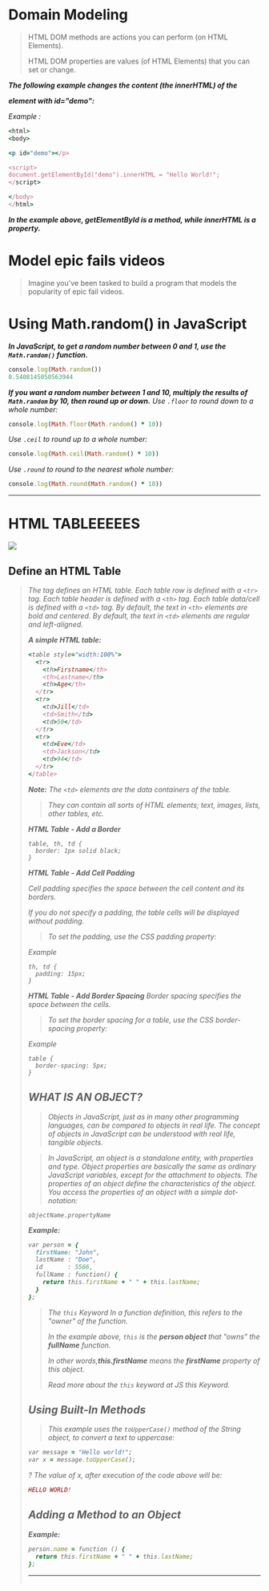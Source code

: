 # Domain Modeling
> HTML DOM methods are actions you can perform (on HTML Elements).
>
> HTML DOM properties are values (of HTML Elements) that you can set or change.




***The following example changes the content (the innerHTML) of the <p> element with id="demo":***

*Example :*

``` ruby
<html>
<body>

<p id="demo"></p>

<script>
document.getElementById("demo").innerHTML = "Hello World!";
</script>

</body>
</html>
```

***In the example above, getElementById is a method, while innerHTML is a property.***


# Model epic fails videos
> Imagine you've been tasked to build a program that models the popularity of epic fail videos. 

# Using Math.random() in JavaScript

***In JavaScript, to get a random number between 0 and 1, use the `Math.random()` function.***

``` ruby
console.log(Math.random())
0.5408145050563944
```

***If you want a random number between 1 and 10, multiply the results of `Math.random` by 10, then round up or down.***
*Use `.floor` to round down to a whole number:*
``` ruby
console.log(Math.floor(Math.random() * 10))
```

*Use `.ceil` to round up to a whole number:*
``` ruby
console.log(Math.ceil(Math.random() * 10))
```

*Use `.round` to round to the nearest whole number:*
``` ruby
console.log(Math.round(Math.random() * 10))
```

<hr>

# HTML TABLEEEEES

![](https://cdn.educba.com/academy/wp-content/uploads/2019/10/Create-Tables-in-HTML.png)

## Define an HTML Table


> *The <table> tag defines an HTML table.*
> Each table row is defined with a `<tr>` tag. Each table header is defined with a `<th>` tag. Each table data/cell is defined with a `<td>` tag.
> By default, the text in `<th>` elements are bold and centered.
> By default, the text in `<td>` elements are regular and left-aligned.

***A simple HTML table:***

``` ruby
<table style="width:100%">
  <tr>
    <th>Firstname</th>
    <th>Lastname</th>
    <th>Age</th>
  </tr>
  <tr>
    <td>Jill</td>
    <td>Smith</td>
    <td>50</td>
  </tr>
  <tr>
    <td>Eve</td>
    <td>Jackson</td>
    <td>94</td>
  </tr>
</table>
```

***Note:*** The `<td>` elements are the data containers of the table. <br>
> They can contain all sorts of HTML elements; text, images, lists, other tables, etc.


***HTML Table - Add a Border***
```
table, th, td {
  border: 1px solid black;
}
```

***HTML Table - Add Cell Padding***

*Cell padding specifies the space between the cell content and its borders.*

*If you do not specify a padding, the table cells will be displayed without padding.*

> *To set the padding, use the CSS padding property:*

*Example*

```
th, td {
  padding: 15px;
}
```


***HTML Table - Add Border Spacing***
*Border spacing specifies the space between the cells.*

> *To set the border spacing for a table, use the CSS border-spacing property:*

*Example*

```
table {
  border-spacing: 5px;
}
```


## WHAT IS AN OBJECT?
> Objects in JavaScript, just as in many other programming languages, can be compared to objects in real life. 
> The concept of objects in JavaScript can be understood with real life, tangible objects.

> In JavaScript, an object is a standalone entity, with properties and type.
> Object properties are basically the same as ordinary JavaScript variables, except for the attachment to objects. The properties of an object define the characteristics of the object. You access the properties of an object with a simple dot-notation:

`objectName.propertyName`

***Example:***

``` ruby
var person = {
  firstName: "John",
  lastName : "Doe",
  id       : 5566,
  fullName : function() {
    return this.firstName + " " + this.lastName;
  }
};
```

> The `this` Keyword
> In a function definition, this refers to the "owner" of the function.
>
> In the example above, `this` is the ***person object*** that "owns" the ***fullName*** function.
>
> In other words,***this.firstName*** means the ***firstName*** property of this object.
>
> Read more about the `this` keyword at JS this Keyword.

## Using Built-In Methods

> This example uses the `toUpperCase()` method of the String object, to convert a text to uppercase:

``` ruby
var message = "Hello world!";
var x = message.toUpperCase();
```
? The value of x, after execution of the code above will be:

``` ruby
HELLO WORLD!
```

## Adding a Method to an Object

***Example:***
``` ruby
person.name = function () {
  return this.firstName + " " + this.lastName;
};
```
<hr> 






















